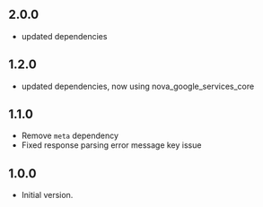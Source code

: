 ## 2.0.0
- updated dependencies

## 1.2.0
- updated dependencies, now using nova_google_services_core


## 1.1.0
- Remove `meta` dependency
- Fixed response parsing error message key issue


## 1.0.0
- Initial version.

